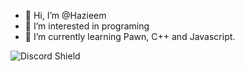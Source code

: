 - 👋 Hi, I’m @Hazieem
- 👀 I’m interested in programing
- 🌱 I’m currently learning Pawn, C++ and Javascript.

![Discord Shield](https://discord.c99.nl/widget/theme-3/557900655084437504.png)
<!---
moonliightt/moonliightt is a ✨ special ✨ repository because its `README.md` (this file) appears on your GitHub profile.
You can click the Preview link to take a look at your changes.
--->
